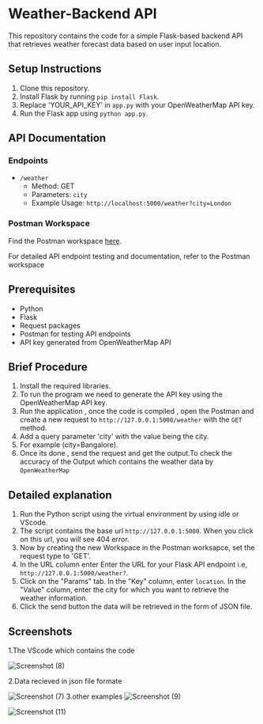 # Weather-Backend API

This repository contains the code for a simple Flask-based backend API that retrieves weather forecast data based on user input location.

## Setup Instructions

1. Clone this repository.
2. Install Flask by running `pip install Flask`.
3. Replace 'YOUR_API_KEY' in `app.py` with your OpenWeatherMap API key.
4. Run the Flask app using `python app.py`.

## API Documentation

### Endpoints

- `/weather`
    - Method: GET
    - Parameters: `city`
    - Example Usage: `http://localhost:5000/weather?city=London`

### Postman Workspace
Find the Postman workspace [here](https://web.postman.co/workspace/bfa9bed4-5d5f-4c60-88ef-d600590350cf/documentation/31416772-70e29ce5-5da8-4801-8f2c-1299b7569a35).

For detailed API endpoint testing and documentation, refer to the Postman workspace

## Prerequisites
* Python
* Flask
* Request packages
* Postman for testing API endpoints
* API key generated from OpenWeatherMap API

## Brief Procedure
1. Install the required libraries.
2. To run the program we need to generate the API key using the OpenWeatherMap API key.
3. Run the application , once the code is compiled , open the Postman and create a new request to  `http://127.0.0.1:5000/weather` with the `GET` method.
4. Add a query parameter 'city' with the value being the city.
5. For example (city=Bangalore).
6. Once its done , send the request and get the output.To check the accuracy of the Output which contains the weather data by `OpenWeatherMap`

## Detailed explanation
1. Run the Python script using the virtual environment by using idle or VScode.
2. The script contains the base url `http://127.0.0.1:5000`. When you click on this url, you will see 404 error.
3. Now by creating the new Workspace in the Postman worksapce, set the request type to 'GET'.
4. In the URL column enter Enter the URL for your Flask API endpoint i.e, `http://127.0.0.1:5000/weather?`.
5. Click on the "Params" tab. In the "Key" column, enter `location`. In the "Value" column, enter the city for which you want to retrieve the weather information.
6. Click the send button the data will be retrieved in the form of JSON file.

## Screenshots
1.The VScode which contains the code

![Screenshot (8)](https://github.com/Tejasnyadav/Weather-backend-api/assets/150244013/2c4621ab-e356-4d70-bbcc-45afe8550740)

2.Data recieved in json file formate

![Screenshot (7)](https://github.com/Tejasnyadav/Weather-backend-api/assets/150244013/06de079a-4905-40f7-8b6c-3a6637a4d693)
3.other examples
![Screenshot (9)](https://github.com/Tejasnyadav/Weather-backend-api/assets/150244013/88f6799f-802f-4a55-8179-42277fa609ab)

![Screenshot (11)](https://github.com/Tejasnyadav/Weather-backend-api/assets/150244013/8fecc74e-74ef-468b-a2ca-c29b4e99f012)


